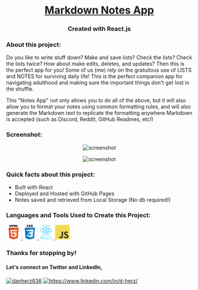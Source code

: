 
<h1 align="center"><a href="https://d-herz.github.io/react-notes-app/"> Markdown Notes App </a></h1>

<h3 align="center">Created with React.js</h3> 

<h3 align="left">About this project:</h3>

<p align="left">
Do you like to write stuff down? Make and save lists? Check the lists? Check the lists twice? How about make edits, deletes, and updates? Then this is the perfect app for you! Some of us (me) rely on the gratuitous use of LISTS and NOTES for surviving daily life! This is the perfect companion app for navigating adulthood and making sure the important things don't get lost in the shuffle.
</p>
<p align="left">
This "Notes App" not only allows you to do all of the above, but it will also allow you to format your notes using common formatting rules, and will also generate the Markdown text to replicate the formatting anywhere Markdown is accepted (such as Discord, Reddit, GitHub Readmes, etc!)
</p>


<h3 align="left">Screenshot:</h3>

<p align="center">
  <img src="https://github.com/d-herz/react-notes-app/blob/main/screenshots/notes-app-1.png" alt="screenshot" />
</p>
<p align="center">
  <img src="https://github.com/d-herz/react-notes-app/blob/main/screenshots/notes-app-2.png" alt="screenshot" />
</p>

<h3 align="left">Quick facts about this project:</h3>
<p align="left">
<ul>
<li>Built with React</li>
<li>Deployed and Hosted with GitHub Pages</li>
<li>Notes saved and retrieved from Local Storage (No db required!)</li> 
</ul>
</p>





<h3 align="left">Languages and Tools Used to Create this Project:</h3>
<p align="left"> <a href="https://www.w3.org/html/" target="_blank" rel="noreferrer"> <img src="https://raw.githubusercontent.com/devicons/devicon/master/icons/html5/html5-original-wordmark.svg" alt="html5" width="40" height="40"/> </a> 
<a href="https://www.w3schools.com/css/" target="_blank" rel="noreferrer"> <img src="https://raw.githubusercontent.com/devicons/devicon/master/icons/css3/css3-original-wordmark.svg" alt="css3" width="40" height="40"/> </a> 
<a href="https://reactjs.org/" target="_blank" rel="noreferrer"> <img src="https://raw.githubusercontent.com/devicons/devicon/master/icons/react/react-original-wordmark.svg" alt="react" width="40" height="40"/> </a>
<a href="https://developer.mozilla.org/en-US/docs/Web/JavaScript" target="_blank" rel="noreferrer"> <img src="https://raw.githubusercontent.com/devicons/devicon/master/icons/javascript/javascript-original.svg" alt="javascript" width="40" height="40"/> </a> 
</p>


<h3 align="left">Thanks for stopping by!</h3>
<h4> Let's connect on Twitter and LinkedIn, </h4>
<p align="left">
<a href="https://twitter.com/danherz636" target="blank"><img align="center" src="https://raw.githubusercontent.com/rahuldkjain/github-profile-readme-generator/master/src/images/icons/Social/twitter.svg" alt="danherz636" height="30" width="40" /></a>
<a href="https://www.linkedin.com/in/d-herz/" target="blank"><img align="center" src="https://raw.githubusercontent.com/rahuldkjain/github-profile-readme-generator/master/src/images/icons/Social/linked-in-alt.svg" alt="https://www.linkedin.com/in/d-herz/" height="30" width="40" /></a>
</p>
